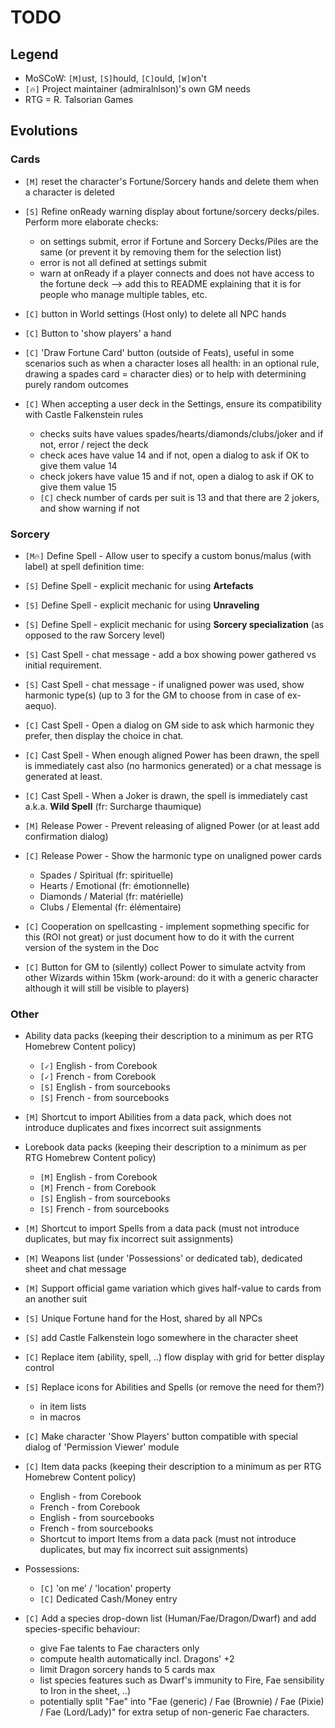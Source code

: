 # TODO

## Legend
+ MoSCoW: `[M]`ust, `[S]`hould, `[C]`ould, `[W]`on't
+ `[🔥]` Project maintainer (admiralnlson)'s own GM needs
+ RTG = R. Talsorian Games

## Evolutions

### Cards

+ `[M]` reset the character's Fortune/Sorcery hands and delete them when a character is deleted

+ `[S]` Refine onReady warning display about fortune/sorcery decks/piles. Perform more elaborate checks:
  + on settings submit, error if Fortune and Sorcery Decks/Piles are the same (or prevent it by removing them for the selection list)
  + error is not all defined at settings submit
  + warn at onReady if a player connects and does not have access to the fortune deck --> add this to README explaining that it is for people who manage multiple tables, etc.

+ `[C]` button in World settings (Host only) to delete all NPC hands

+ `[C]` Button to 'show players' a hand

+ `[C]` 'Draw Fortune Card' button (outside of Feats), useful in some scenarios such as when a character loses all health: in an optional rule, drawing a spades card = character dies) or to help with determining purely random outcomes

+ `[C]` When accepting a user deck in the Settings, ensure its compatibility with Castle Falkenstein rules
  + checks suits have values spades/hearts/diamonds/clubs/joker and if not, error / reject the deck
  + check aces have value 14 and if not, open a dialog to ask if OK to give them value 14
  + check jokers have value 15 and if not, open a dialog to ask if OK to give them value 15
  + `[C]` check number of cards per suit is 13 and that there are 2 jokers, and show warning if not

### Sorcery

+ `[M🔥]` Define Spell - Allow user to specify a custom bonus/malus (with label) at spell definition time:
+ `[S]` Define Spell - explicit mechanic for using **Artefacts**
+ `[S]` Define Spell - explicit mechanic for using **Unraveling**
+ `[S]` Define Spell - explicit mechanic for using **Sorcery specialization** (as opposed to the raw Sorcery level)

+ `[S]` Cast Spell - chat message - add a box showing power gathered vs initial requirement.
+ `[S]` Cast Spell - chat message - if unaligned power was used, show harmonic type(s) (up to 3 for the GM to choose from in case of ex-aequo).
+ `[C]` Cast Spell - Open a dialog on GM side to ask which harmonic they prefer, then display the choice in chat.
+ `[C]` Cast Spell - When enough aligned Power has been drawn, the spell is immediately cast also (no harmonics generated) or a chat message is generated at least.
+ `[C]` Cast Spell - When a Joker is drawn, the spell is immediately cast a.k.a. **Wild Spell** (fr: Surcharge thaumique)

+ `[M]` Release Power - Prevent releasing of aligned Power (or at least add confirmation dialog)
+ `[C]` Release Power - Show the harmonic type on unaligned power cards
  + Spades / Spiritual (fr: spirituelle)
  + Hearts / Emotional (fr: émotionnelle)
  + Diamonds / Material (fr: matérielle)
  + Clubs / Elemental (fr: élémentaire)

+ `[C]` Cooperation on spellcasting - implement sopmething specific for this (ROI not great) or just document how to do it with the current version of the system in the Doc

+ `[C]` Button for GM to (silently) collect Power to simulate actvity from other Wizards within 15km (work-around: do it with a generic character although it will still be visible to players)

### Other

+ Ability data packs (keeping their description to a minimum as per RTG Homebrew Content policy)
  + `[✓]` English - from Corebook
  + `[✓]` French - from Corebook
  + `[S]` English - from sourcebooks
  + `[S]` French - from sourcebooks
+ `[M]` Shortcut to import Abilities from a data pack, which does not introduce duplicates and fixes incorrect suit assignments

+ Lorebook data packs (keeping their description to a minimum as per RTG Homebrew Content policy)
  + `[M]` English - from Corebook
  + `[M]` French - from Corebook
  + `[S]` English - from sourcebooks
  + `[S]` French - from sourcebooks
+ `[M]` Shortcut to import Spells from a data pack (must not introduce duplicates, but may fix incorrect suit assignments)

+ `[M]` Weapons list (under 'Possessions' or dedicated tab), dedicated sheet and chat message

+ `[M]` Support official game variation which gives half-value to cards from an another suit

+ `[S]` Unique Fortune hand for the Host, shared by all NPCs

+ `[S]` add Castle Falkenstein logo somewhere in the character sheet

+ `[C]` Replace item (ability, spell, ..) flow display with grid for better display control

+ `[S]` Replace icons for Abilities and Spells (or remove the need for them?) 
  + in item lists
  + in macros

+ `[C]` Make character 'Show Players' button compatible with special dialog of 'Permission Viewer' module

+ `[C]` Item data packs (keeping their description to a minimum as per RTG Homebrew Content policy)
  + English - from Corebook
  + French - from Corebook
  + English - from sourcebooks
  + French - from sourcebooks
  + Shortcut to import Items from a data pack (must not introduce duplicates, but may fix incorrect suit assignments)

+ Possessions:
  + `[C]` 'on me' / 'location' property
  + `[C]` Dedicated Cash/Money entry

+ `[C]` Add a species drop-down list (Human/Fae/Dragon/Dwarf) and add species-specific behaviour:
  + give Fae talents to Fae characters only
  + compute health automatically incl. Dragons' +2
  + limit Dragon sorcery hands to 5 cards max
  + list species features such as Dwarf's immunity to Fire, Fae sensibility to Iron in the sheet, ..)
  + potentially split "Fae" into "Fae (generic) / Fae (Brownie) / Fae (Pixie) / Fae (Lord/Lady)" for extra setup of non-generic Fae characters.

